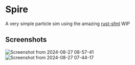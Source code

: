 # Spire
A very simple particle sim using the amazing [rust-sfml](https://github.com/jeremyletang/rust-sfml/tree/master)
WIP

## Screenshots
![Screenshot from 2024-08-27 08-57-41](https://github.com/user-attachments/assets/4b82d308-4e1a-4d5a-9810-10fbbccf3ae2)
![Screenshot from 2024-08-27 07-44-17](https://github.com/user-attachments/assets/89906cac-622c-4921-a319-7c08d5166477)

